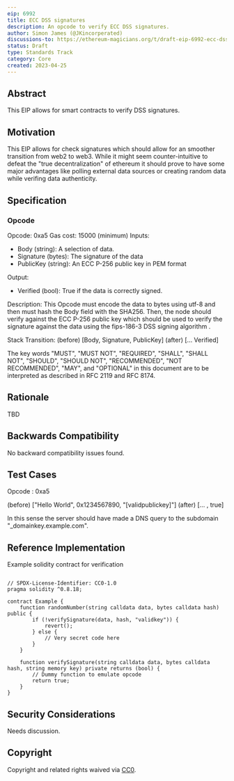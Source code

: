 ```yaml
---
eip: 6992
title: ECC DSS signatures
description: An opcode to verify ECC DSS signatures.
author: Simon James (@JKincorperated)
discussions-to: https://ethereum-magicians.org/t/draft-eip-6992-ecc-dss-signatures/14153/11
status: Draft
type: Standards Track
category: Core
created: 2023-04-25
---
```


## Abstract

This EIP allows for smart contracts to verify DSS signatures.

## Motivation

This EIP allows for check signatures which should allow for an smoother transition from web2 to web3. While it might seem counter-intuitive to defeat the "true decentralization" of ethereum it should prove to have some major advantages like polling external data sources or creating random data while verifing data authenticity.

## Specification

### Opcode

Opcode: 0xa5
Gas cost: 15000 (minimum)
Inputs:

- Body (string): A selection of data.
- Signature (bytes): The signature of the data
- PublicKey (string): An ECC P-256 public key in PEM format

Output:

- Verified (bool): True if the data is correctly signed.

Description:
This Opcode must encode the data to bytes using utf-8 and then must hash the Body field with the SHA256. Then, the node should verify against the ECC P-256 public key which should be used to verify the signature against the data using the fips-186-3 DSS signing algorithm .

Stack Transition:
(before) [Body, Signature, PublicKey]
(after)  [... Verified]

The key words "MUST", "MUST NOT", "REQUIRED", "SHALL", "SHALL NOT", "SHOULD", "SHOULD NOT", "RECOMMENDED", "NOT RECOMMENDED", "MAY", and "OPTIONAL" in this document are to be interpreted as described in RFC 2119 and RFC 8174.

## Rationale

TBD

## Backwards Compatibility

No backward compatibility issues found.

## Test Cases

Opcode : 0xa5

(before) ["Hello World", 0x1234567890, "[validpublickey]"]
(after)  [... , true]

In this sense the server should have made a DNS query to the subdomain "\_domainkey.example.com".

## Reference Implementation

Example solidity contract for verification

```

// SPDX-License-Identifier: CC0-1.0
pragma solidity ^0.8.18;

contract Example {
    function randomNumber(string calldata data, bytes calldata hash) public {
        if (!verifySignature(data, hash, "validkey")) {
            revert();
        } else {
            // Very secret code here
        }
    } 

    function verifySignature(string calldata data, bytes calldata hash, string memory key) private returns (bool) {
        // Dummy function to emulate opcode
        return true;
    }
}

```

## Security Considerations

Needs discussion.

## Copyright

Copyright and related rights waived via [CC0](../LICENSE.md).
